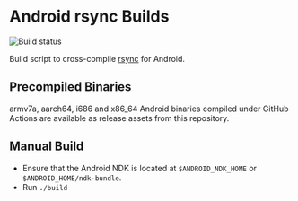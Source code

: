 Android rsync Builds
====================

![Build status](https://github.com/ribbons/android-rsync/workflows/Build/badge.svg)

Build script to cross-compile [rsync](https://rsync.samba.org/) for Android.


Precompiled Binaries
--------------------

armv7a, aarch64, i686 and x86_64 Android binaries compiled under GitHub Actions
are available as release assets from this repository.


Manual Build
------------

* Ensure that the Android NDK is located at `$ANDROID_NDK_HOME` or
  `$ANDROID_HOME/ndk-bundle`.
* Run `./build`
